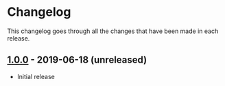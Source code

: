 # Changelog

This changelog goes through all the changes that have been made in each release.

## [1.0.0]() - 2019-06-18 (unreleased)
* Initial release 